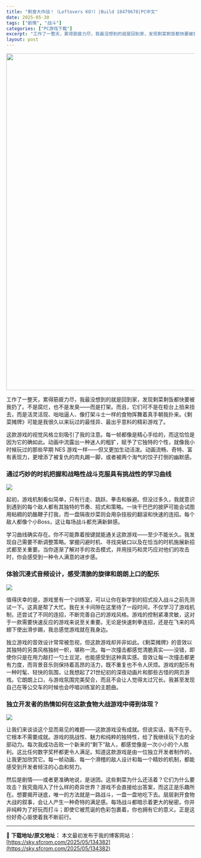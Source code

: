 ```yaml
---
title: "剩食大作战！（Leftovers KO!）|Build 18479678|PC中文"
date: 2025-05-30
tags: ["剧情", "战斗"]
categories: ["PC游戏下载"]
excerpt: "工作了一整天，累得筋疲力尽，我最没想到的就是回到家，发现剩菜剩饭都快要被我扔了。不是腐烂，也不是发臭——而是打架。而且，它们可不是在柜台上扭来扭去，而是活灵活现、咄咄逼人、像打架斗士一样的食物挥舞着真手朝我扑来。《剩菜摊牌》可能是我很久以来玩过的最怪异、最出乎意料的精彩游戏了。 这款游戏的视觉风格立&hellip;"
layout: post
---
```


<img class="aligncenter size-full wp-image-134383" src="https://sky.sfcrom.com/wp-content/uploads/2025/05/2025053001270487.webp" alt="" width="600" height="900" />

<span>工作了一整天，累得筋疲力尽，我最没想到的就是回到家，发现剩菜剩饭都快要被我扔了。不是腐烂，也不是发臭——而是打架。而且，它们可不是在柜台上扭来扭去，而是活灵活现、咄咄逼人、像打架斗士一样的食物挥舞着真手朝我扑来。《剩菜摊牌》可能是我很久以来玩过的最怪异、最出乎意料的精彩游戏了。</span>

<span>这款游戏的视觉风格立刻吸引了我的注意。每一帧都像是精心手绘的，而这恰恰是因为它的确如此。动画中流露出一种迷人的粗犷，赋予了它独特的个性，就像我小时候玩过的那些早期 NES 游戏一样——但又更加生动活泼。动画流畅、奇特、富有表现力，更增添了被复仇的肉丸踢一脚，或者被两个淘气的饺子打倒的幽默感。</span>
<h3><span>通过巧妙的时机把握和战略性战斗克服具有挑战性的学习曲线</span></h3>
<img src="https://shared.cloudflare.steamstatic.com/store_item_assets/steam/apps/3169060/ss_33c7cffbf3adbcae05cdfa3479d231ba2961c089.1920x1080.jpg?t=1748190470" />

<span>起初，游戏机制看似简单，只有行走、跳跃、拳击和躲避。但没过多久，我就意识到遇到的每个敌人都有其独特的节奏、招式和策略。一块干巴巴的披萨可能会试图用粘稠的奶酪鞭子打我，而一盘隔夜炒菜则会用杂技般的翻滚和快速的连招。每个敌人都像个小Boss，这让每场战斗都充满新鲜感。</span>

<span>学习曲线确实存在。你不可能靠着按键就能通关这款游戏——至少不能长久。我发现自己需要不断调整策略。掌握闪避时机、寻找突破口以及在恰当的时机施展新招式都至关重要。当你逐渐了解对手的攻击模式，并用技巧和灵巧应对他们的攻击时，你会感受到一种令人满意的进步感。</span>
<h3><span>体验沉浸式音频设计，感受清脆的旋律和朗朗上口的配乐</span></h3>
<img src="https://shared.cloudflare.steamstatic.com/store_item_assets/steam/apps/3169060/2351c22330b31475fa8642dc9caf56db085f0277/ss_2351c22330b31475fa8642dc9caf56db085f0277.1920x1080.jpg?t=1748190470" />

<span>值得庆幸的是，游戏里有一个训练室，可以让你在新学到的招式投入战斗之前先测试一下。这真是帮了大忙。我在关卡间隙在这里待了一段时间，不仅学习了游戏机制，还尝试了不同的连招，不断完善自己的游戏风格。游戏的控制紧凑灵敏，这对于一款需要快速反应的游戏来说至关重要。无论是快速刺拳连招，还是在飞来的鸡翅下使出滑步踢，我总感觉游戏就在我身边。</span>

<span>独立游戏的音效设计常常被忽视，但这款游戏却并非如此。《剩菜摊牌》的音效以其独特的另类风格独树一帜，堪称一流。每一次撞击都感觉清脆真实——没错，即使你只是在用力敲打一勺土豆泥，也能感受到这种真实感。音效让每一次撞击都更有力度，而背景音乐则保持着高昂的活力，既不重复也不令人厌烦。游戏的配乐有一种时髦、轻快的氛围，让我想起了21世纪初的深夜动画片和那些古怪的网页游戏。它朗朗上口，与游戏氛围完美契合，而且不会让人觉得太过冗长。我甚至发现自己在等公交车的时候也会哼唱训练室的主题曲。</span>
<h3><span>独立开发者的热情如何在这款食物大战游戏中得到体现？</span></h3>
<img src="https://shared.cloudflare.steamstatic.com/store_item_assets/steam/apps/3169060/ss_0b79b6384eb0d3f886a1e069172d753e3a664efb.1920x1080.jpg?t=1748190470" />

<span>让我们来谈谈这个显而易见的难题——这款游戏没有成就。但说实话，我不在乎。它根本不需要成就。游戏的挑战性、魅力和纯粹的独特性，给了我继续玩下去的全部动力。每次我成功击败一个新来的“剩下”敌人，都感觉像是一次小小的个人胜利。这比任何数字奖杯都更令人满足。知道这款游戏是由一位独立开发者制作的，让我更加欣赏它。每一帧动画、每一个滑稽的敌人设计和每一个精妙的机制，都能感受到开发者倾注的心血和努力。</span>

<span>然后是剧情——或者更准确地说，是谜团。这些剩菜为什么还活着？它们为什么要攻击？我究竟闯入了什么样的奇异世界？游戏不会直接给出答案，而这正是乐趣所在。想要揭开谜底，唯一的方法就是一路战斗，一盘一盘地吃下去。层层剥开食物大战的叙事，会让人产生一种奇特的满足感。每场战斗都暗示着更大的秘密。你并非纯粹为了好玩而打斗；即使它被荒诞的色彩包裹着，你也拥有它的意义。正是这份好奇心驱使着我不断前行。</span>

---
📖 **下载地址/原文地址：** 本文最初发布于我的博客网站：[https://sky.sfcrom.com/2025/05/134382](https://sky.sfcrom.com/2025/05/134382)
